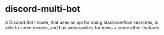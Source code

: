 # discord-multi-bot
A Discord Bot I made, that uses an api for doing stackoverflow searches, is able to serve memes, and has webcrawlers for news + some other features
